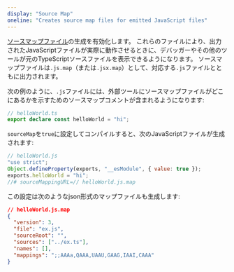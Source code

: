 ```yaml
---
display: "Source Map"
oneline: "Creates source map files for emitted JavaScript files"
---
```


[ソースマップファイル](https://developer.mozilla.org/en-US/docs/Tools/Debugger/How_to/Use_a_source_map)の生成を有効化します。
これらのファイルにより、出力されたJavaScriptファイルが実際に動作させるときに、デバッガーやその他のツールが元のTypeScriptソースファイルを表示できるようになります。
ソースマップファイルは`.js.map`（または`.jsx.map`）として、対応する`.js`ファイルとともに出力されます。

次の例のように、`.js`ファイルには、外部ツールにソースマップファイルがどこにあるかを示すためのソースマップコメントが含まれるようになります:

```ts
// helloWorld.ts
export declare const helloWorld = "hi";
```

`sourceMap`を`true`に設定してコンパイルすると、次のJavaScriptファイルが生成されます:

```js
// helloWorld.js
"use strict";
Object.defineProperty(exports, "__esModule", { value: true });
exports.helloWorld = "hi";
//# sourceMappingURL=// helloWorld.js.map
```

この設定は次のようなjson形式のマップファイルも生成します:

```json
// helloWorld.js.map
{
  "version": 3,
  "file": "ex.js",
  "sourceRoot": "",
  "sources": ["../ex.ts"],
  "names": [],
  "mappings": ";;AAAa,QAAA,UAAU,GAAG,IAAI,CAAA"
}
```
